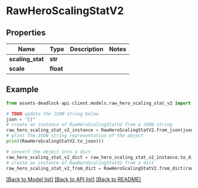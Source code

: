 # RawHeroScalingStatV2


## Properties

Name | Type | Description | Notes
------------ | ------------- | ------------- | -------------
**scaling_stat** | **str** |  | 
**scale** | **float** |  | 

## Example

```python
from assets-deadlock-api-client.models.raw_hero_scaling_stat_v2 import RawHeroScalingStatV2

# TODO update the JSON string below
json = "{}"
# create an instance of RawHeroScalingStatV2 from a JSON string
raw_hero_scaling_stat_v2_instance = RawHeroScalingStatV2.from_json(json)
# print the JSON string representation of the object
print(RawHeroScalingStatV2.to_json())

# convert the object into a dict
raw_hero_scaling_stat_v2_dict = raw_hero_scaling_stat_v2_instance.to_dict()
# create an instance of RawHeroScalingStatV2 from a dict
raw_hero_scaling_stat_v2_from_dict = RawHeroScalingStatV2.from_dict(raw_hero_scaling_stat_v2_dict)
```
[[Back to Model list]](../README.md#documentation-for-models) [[Back to API list]](../README.md#documentation-for-api-endpoints) [[Back to README]](../README.md)


